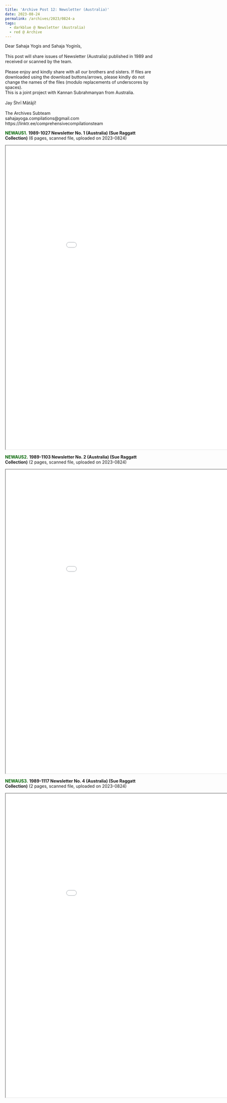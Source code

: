```yaml
---
title: 'Archive Post 12: Newsletter (Australia)'
date: 2023-08-24
permalink: /archives/2023/0824-a
tags:
  - darkblue @ Newsletter (Australia)
  - red @ Archive
---
```


<p>
Dear Sahaja Yogis and Sahaja Yoginīs,<br>
<br>
This post will share issues of Newsletter (Australia) published in 1989 and received or scanned by the team.<br>
<br>
Please enjoy and kindly share with all our brothers and sisters. If files are downloaded using the download buttons/arrows, please kindly do not change the names of the files (modulo replacements of underscores by spaces).<br>
This is a joint project with Kannan Subrahmanyan from Australia.<br>
<br>
Jay Śhrī Mātājī!<br>
<br>
The Archives Subteam<br>
sahajayoga.compilations@gmail.com<br>
https://linktr.ee/comprehensivecompilationsteam<br>
</p>

<font color="DarkGreen"><b>NEWAUS1.</b></font> <b>1989-1027 Newsletter No. 1 (Australia) (Sue Raggatt Collection)</b> (6 pages, scanned file, uploaded on 2023-0824)

<iframe src="/pdf/?usedownload=true#/files/1989-1027_Newsletter_No._1_(Australia)_(Sue_Raggatt_Collection).pdf" width="1000px" height="1000px"></iframe>

<br>

<font color="DarkGreen"><b>NEWAUS2.</b></font> <b>1989-1103 Newsletter No. 2 (Australia) (Sue Raggatt Collection)</b> (2 pages, scanned file, uploaded on 2023-0824)

<iframe src="/pdf/?usedownload=true#/files/1989-1103_Newsletter_No._2_(Australia)_(Sue_Raggatt_Collection).pdf" width="1000px" height="1000px"></iframe>

<br>

<font color="DarkGreen"><b>NEWAUS3.</b></font> <b>1989-1117 Newsletter No. 4 (Australia) (Sue Raggatt Collection)</b> (2 pages, scanned file, uploaded on 2023-0824)

<iframe src="/pdf/?usedownload=true#/files/1989-1117_Newsletter_No._4_(Australia)_(Sue_Raggatt_Collection).pdf" width="1000px" height="1000px"></iframe>

<br>